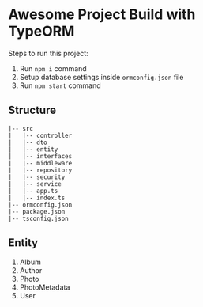 # Awesome Project Build with TypeORM

Steps to run this project:

1. Run `npm i` command
2. Setup database settings inside `ormconfig.json` file
3. Run `npm start` command

## Structure
```
|-- src
|   |-- controller
|   |-- dto
|   |-- entity
|   |-- interfaces
|   |-- middleware
|   |-- repository
|   |-- security
|   |-- service
|   |-- app.ts
|   |-- index.ts
|-- ormconfig.json
|-- package.json
|-- tsconfig.json
```

## Entity
1. Album
2. Author
3. Photo
4. PhotoMetadata
5. User

